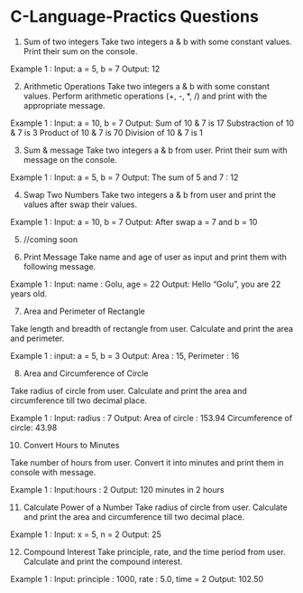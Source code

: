 # C-Language-Practics Questions

1. Sum of two integers
Take two integers  a & b with some constant values. Print their sum on the console.

Example 1 : 
Input:  a = 5, b = 7
Output: 12

2. Arithmetic Operations
Take two integers  a & b  with some constant values. Perform arithmetic operations (+, -, *, /) and print  with the appropriate message.

Example 1 : 
Input:  a = 10, b = 7
Output: Sum of 10 & 7 is 17
        Substraction of 10 & 7 is 3
        Product of 10 & 7 is 70
        Division of 10 & 7 is 1


3. Sum & message
Take two integers  a & b from user. Print their sum with message on the console.

Example 1 : 
Input:  a = 5, b = 7
Output: The sum of 5 and 7 : 12


4. Swap Two Numbers
Take two integers  a & b  from user and print the values after swap their values.

Example 1 : 
Input:  a = 10, b = 7
Output:  After swap a = 7 and b = 10

5.  //coming soon
 
6. Print Message
Take name and age of user as input and print them with following 
message.

Example 1 : 
Input:  name : Golu, age = 22
Output: Hello “Golu”, you are 22 years old.

7. Area and Perimeter of Rectangle

Take length and breadth of rectangle from user. Calculate and print the area and perimeter.

Example 1 : 
input:  a = 5, b = 3
Output: Area : 15, Perimeter : 16
 
8. Area and Circumference of Circle

Take radius of circle from user. Calculate and print the area and 
circumference till two decimal place.

Example 1 : 
Input: radius : 7
Output: Area of circle : 153.94
        Circumference of circle: 43.98
 
10. Convert Hours to Minutes

Take number of hours from user. Convert it into minutes and print them in console with message.

Example 1 : 
Input:hours : 2
Output: 120 minutes in 2 hours

11. Calculate Power of a Number
Take radius of circle from user. Calculate and print the area and 
circumference till two decimal place.

Example 1 : 
Input: x = 5, n = 2
Output: 25
 
12. Compound Interest
Take principle, rate, and the time period from user. Calculate and print the
compound interest.

Example 1 : 
Input:  principle : 1000, rate : 5.0, time = 2
Output:  102.50
 